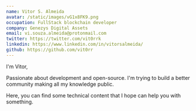 ```yaml
---
name: Vitor S. Almeida
avatar: /static/images/vG1x8FK9.png
occupation: FullStack blockchain developer
company: Genezys Digital Assets
email: vi.souza.almeida@protonmail.com
twitter: https://twitter.com/vit0rrk
linkedin: https://www.linkedin.com/in/vitorsalmeida/
github: https://github.com/vit0rr
---
```


I'm Vitor,

Passionate about development and open-source. I'm trying to build a better community making all my knowledge public.

Here, you can find some technical content that I hope can help you with something.
